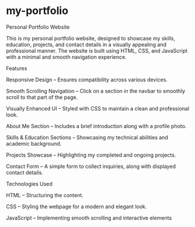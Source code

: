 # my-portfolio
Personal Portfolio Website

This is my personal portfolio website, designed to showcase my skills, education, projects, and contact details in a visually appealing and professional manner. The website is built using HTML, CSS, and JavaScript with a minimal and smooth navigation experience.

Features

Responsive Design – Ensures compatibility across various devices.

Smooth Scrolling Navigation – Click on a section in the navbar to smoothly scroll to that part of the page.

Visually Enhanced UI – Styled with CSS to maintain a clean and professional look.

About Me Section – Includes a brief introduction along with a profile photo.

Skills & Education Sections – Showcasing my technical abilities and academic background.

Projects Showcase – Highlighting my completed and ongoing projects.

Contact Form – A simple form to collect inquiries, along with displayed contact details.


Technologies Used

HTML – Structuring the content.

CSS – Styling the webpage for a modern and elegant look.

JavaScript – Implementing smooth scrolling and interactive elements
